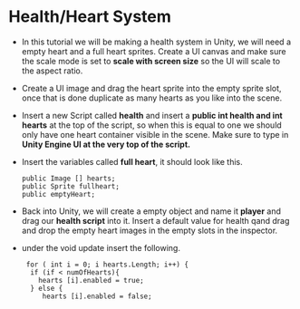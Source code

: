# Health/Heart System

- In this tutorial we will be making a health system in Unity, we will need a empty heart and a full heart sprites. Create a UI canvas and make sure the scale mode is set to **scale with screen size** so the UI will scale to the aspect ratio.

- Create a UI image and drag the heart sprite into the empty sprite slot, once that is done duplicate as many hearts as you like into the scene.

- Insert a new Script called **health** and insert a **public int health and int hearts** at the top of the script, so when this is equal to one we should only have one heart container visible in the scene. Make sure to type in **Unity Engine UI at the very top of the script.**

- Insert the variables called **full heart**, it should look like this. 

      public Image [] hearts;
      public Sprite fullheart;
      public emptyHeart;
      
 - Back into Unity, we will create a empty object and name it **player** and drag our **health script** into it. Insert a default value for health qand drag and drop the empty heart images in the empty slots in the inspector.
 
 - under the void update insert the following.
 
        for ( int i = 0; i hearts.Length; i++) {
         if (if < numOfHearts){
           hearts [i].enabled = true;
         } else {
            hearts [i].enabled = false;
